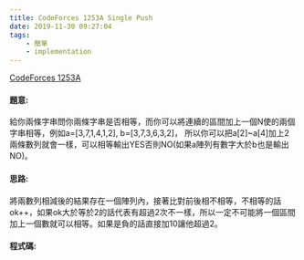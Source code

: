 ```yaml
---
title: CodeForces 1253A Single Push
date: 2019-11-30 09:27:04
tags:
    - 簡單
    - implementation
---
```

[CodeForces 1253A](http://codeforces.com/problemset/problem/1253/A)
<!-- more -->

#### 題意:
給你兩條字串問你兩條字串是否相等，而你可以將連續的區間加上一個N使的兩個字串相等，例如a=[3,7,1,4,1,2], b=[3,7,3,6,3,2]， 所以你可以把a[2]~a[4]加上2兩條數列就會一樣，可以相等輸出YES否則NO(如果a陣列有數字大於b也是輸出NO)。

#### 思路:
將兩數列相減後的結果存在一個陣列內，接著比對前後相不相等，不相等的話ok++，如果ok大於等於2的話代表有超過2次不一樣，所以一定不可能將一個區間加上一個數就可以相等。如果是負的話直接加10讓他超過2。

#### 程式碼:
<script src="https://gist.github.com/Daviswww/a66ce2a9835ca967ca1fa19211c5fd2b.js"></script>